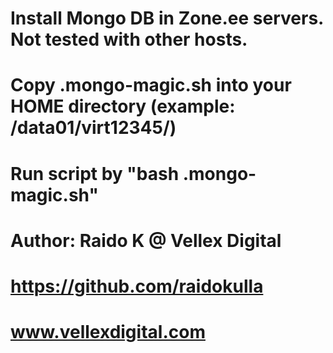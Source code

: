 # Install Mongo DB in Zone.ee servers. Not tested with other hosts.
# Copy .mongo-magic.sh into your HOME directory (example: /data01/virt12345/)
# Run script by "bash .mongo-magic.sh"
# Author: Raido K @ Vellex Digital
# https://github.com/raidokulla
# www.vellexdigital.com